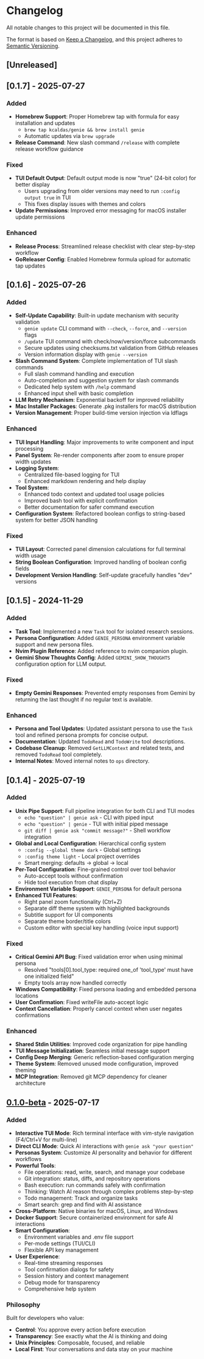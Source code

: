 # Changelog

All notable changes to this project will be documented in this file.

The format is based on [Keep a Changelog](https://keepachangelog.com/en/1.0.0/),
and this project adheres to [Semantic Versioning](https://semver.org/spec/v2.0.0.html).

## [Unreleased]

## [0.1.7] - 2025-07-27

### Added
- **Homebrew Support**: Proper Homebrew tap with formula for easy installation and updates
  - `brew tap kcaldas/genie && brew install genie`
  - Automatic updates via `brew upgrade`
- **Release Command**: New slash command `/release` with complete release workflow guidance

### Fixed
- **TUI Default Output**: Default output mode is now "true" (24-bit color) for better display
  - Users upgrading from older versions may need to run `:config output true` in TUI
  - This fixes display issues with themes and colors
- **Update Permissions**: Improved error messaging for macOS installer update permissions

### Enhanced
- **Release Process**: Streamlined release checklist with clear step-by-step workflow
- **GoReleaser Config**: Enabled Homebrew formula upload for automatic tap updates

## [0.1.6] - 2025-07-26

### Added
- **Self-Update Capability**: Built-in update mechanism with security validation
  - `genie update` CLI command with `--check`, `--force`, and `--version` flags
  - `/update` TUI command with check/now/version/force subcommands
  - Secure updates using checksums.txt validation from GitHub releases
  - Version information display with `genie --version`
- **Slash Command System**: Complete implementation of TUI slash commands
  - Full slash command handling and execution
  - Auto-completion and suggestion system for slash commands
  - Dedicated help system with `/help` command
  - Enhanced input shell with basic completion
- **LLM Retry Mechanism**: Exponential backoff for improved reliability
- **Mac Installer Packages**: Generate .pkg installers for macOS distribution
- **Version Management**: Proper build-time version injection via ldflags

### Enhanced
- **TUI Input Handling**: Major improvements to write component and input processing
- **Panel System**: Re-render components after zoom to ensure proper width updates
- **Logging System**: 
  - Centralized file-based logging for TUI
  - Enhanced markdown rendering and help display
- **Tool System**:
  - Enhanced todo context and updated tool usage policies
  - Improved bash tool with explicit confirmation
  - Better documentation for safer command execution
- **Configuration System**: Refactored boolean configs to string-based system for better JSON handling

### Fixed
- **TUI Layout**: Corrected panel dimension calculations for full terminal width usage
- **String Boolean Configuration**: Improved handling of boolean config fields
- **Development Version Handling**: Self-update gracefully handles "dev" versions

## [0.1.5] - 2024-11-29

### Added
- **Task Tool**: Implemented a new `Task` tool for isolated research sessions.
- **Persona Configuration**: Added `GENIE_PERSONA` environment variable support and new persona files.
- **Nvim Plugin Reference**: Added reference to nvim companion plugin.
- **Gemini Show Thoughts Config**: Added `GEMINI_SHOW_THOUGHTS` configuration option for LLM output.

### Fixed
- **Empty Gemini Responses**: Prevented empty responses from Gemini by returning the last thought if no regular text is available.

### Enhanced
- **Persona and Tool Updates**: Updated assistant persona to use the `Task` tool and refined persona prompts for concise output.
- **Documentation**: Updated `TodoRead` and `TodoWrite` tool descriptions.
- **Codebase Cleanup**: Removed `GetLLMContext` and related tests, and removed `TodoRead` tool completely.
- **Internal Notes**: Moved internal notes to `ops` directory.

## [0.1.4] - 2025-07-19

### Added
- **Unix Pipe Support**: Full pipeline integration for both CLI and TUI modes
  - `echo "question" | genie ask` - CLI with piped input
  - `echo "question" | genie` - TUI with initial piped message
  - `git diff | genie ask "commit message?"` - Shell workflow integration
- **Global and Local Configuration**: Hierarchical config system
  - `:config --global theme dark` - Global settings
  - `:config theme light` - Local project overrides
  - Smart merging: defaults → global → local
- **Per-Tool Configuration**: Fine-grained control over tool behavior
  - Auto-accept tools without confirmation
  - Hide tool execution from chat display
- **Environment Variable Support**: `GENIE_PERSONA` for default persona
- **Enhanced TUI Features**:
  - Right panel zoom functionality (Ctrl+Z)
  - Separate diff theme system with highlighted backgrounds
  - Subtitle support for UI components
  - Separate theme border/title colors
  - Custom editor with special key handling (voice input support)

### Fixed
- **Critical Gemini API Bug**: Fixed validation error when using minimal persona
  - Resolved "tools[0].tool_type: required one_of 'tool_type' must have one initialized field"
  - Empty tools array now handled correctly
- **Windows Compatibility**: Fixed persona loading and embedded persona locations
- **User Confirmation**: Fixed writeFile auto-accept logic
- **Context Cancellation**: Properly cancel context when user negates confirmations

### Enhanced
- **Shared Stdin Utilities**: Improved code organization for pipe handling
- **TUI Message Initialization**: Seamless initial message support
- **Config Deep Merging**: Generic reflection-based configuration merging
- **Theme System**: Removed unused mode configuration, improved theming
- **MCP Integration**: Removed git MCP dependency for cleaner architecture

## [0.1.0-beta] - 2025-07-17

### Added
- **Interactive TUI Mode**: Rich terminal interface with vim-style navigation (F4/Ctrl+V for multi-line)
- **Direct CLI Mode**: Quick AI interactions with `genie ask "your question"`
- **Personas System**: Customize AI personality and behavior for different workflows
- **Powerful Tools**:
  - File operations: read, write, search, and manage your codebase
  - Git integration: status, diffs, and repository operations
  - Bash execution: run commands safely with confirmation
  - Thinking: Watch AI reason through complex problems step-by-step
  - Todo management: Track and organize tasks
  - Smart search: grep and find with AI assistance
- **Cross-Platform**: Native binaries for macOS, Linux, and Windows
- **Docker Support**: Secure containerized environment for safe AI interactions
- **Smart Configuration**: 
  - Environment variables and .env file support
  - Per-mode settings (TUI/CLI)
  - Flexible API key management
- **User Experience**:
  - Real-time streaming responses
  - Tool confirmation dialogs for safety
  - Session history and context management
  - Debug mode for transparency
  - Comprehensive help system

### Philosophy
Built for developers who value:
- **Control**: You approve every action before execution
- **Transparency**: See exactly what the AI is thinking and doing
- **Unix Principles**: Composable, focused, and reliable
- **Local First**: Your conversations and data stay on your machine

[0.1.0-beta]: https://github.com/kcaldas/genie/releases/tag/v0.1.0-beta
